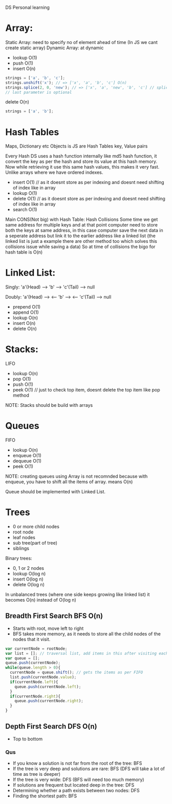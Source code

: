 DS Personal learning
# Array:

Static Array: need to specify no of element ahead of time (In JS we cant create static array)
Dynamic Array: at dynamic

* lookup O(1)
* push O(1)
* insert O(n)

```js
strings = ['a', 'b', 'c'];
strings.unshift('x'); // => ['x', 'a', 'b', 'c'] O(n)
strings.splice(2, 0, 'new'); // => ['x', 'a', 'new', 'b', 'c'] // splice 2(go to index 2), 0(delete next 0 elelemnts), then insert 'new' O(n)
// last parameter is optional
```
delete O(n)
```js
strings = ['a', 'b'];

```

# Hash Tables
Maps, Dictionary etc
Objects is JS are Hash Tables
key, Value pairs

Every Hash DS uses a hash function internally like md5 hash function, it convert the key as per the hash and store its value at this hash memory. Now while retrieving it use this same hash values, this makes it very fast. Unlike arrays where we have ordered indexes.

* insert O(1) // as it doesnt store as per indexing and doesnt need shifting of index like in array
* lookup O(1)
* delete O(1) // as it doesnt store as per indexing and doesnt need shifting of index like in array
* search O(1)

Main CONS(Not big) with Hash Table:
  Hash Collisions
    Some time we get same address for multiple keys and at that point computer need to store both the keys at same address, in this case computer save the next data in a seperate address but link it to the earlier address like a linked list (the linked list is just a example there are other method too which solves this collisions issue while saving a data)
    So at time of collisions the bigo for hash table is O(n)

# Linked List:
Singly:
'a'(Head) --> 'b' --> 'c'(Tail) --> null

Doubly:
'a'(Head) --> <-- 'b' --> <-- 'c'(Tail) --> null

* prepend O(1)
* append O(1)
* lookup O(n)
* insert O(n)
* delete O(n)

# Stacks:
LIFO

* lookup O(n)
* pop O(1)
* push O(1)
* peek O(1) // just to check top item, doesnt delete the top item like pop method

NOTE: Stacks should be build with arrays

# Queues
FIFO

* lookup O(n)
* enqueue O(1)
* dequeue O(1)
* peek O(1)

NOTE: creating queues using Array is not recomnded because with enqueue, you have to shift all the items of array. means O(n)

Queue should be implemented with Linked List.

# Trees

* 0 or more child nodes
* root node
* leaf nodes
* sub tree(part of tree)
* siblings

Binary trees:
* 0, 1 or 2 nodes
* lookup O(log n)
* insert O(log n)
* delete O(log n)

In unbalanced trees (where one side keeps growing like linked list) it becomes O(n) instead of O(log n)

## Breadth First Search BFS O(n)

* Starts with root, move left to right
* BFS takes more memory, as it needs to store all the child nodes of the nodes that it visit.

```js
var currentNode = rootNode;
var list = []; // traversal list, add items in this after visiting each node
var queue = [];
queue.push(currentNode);
while(queue.length > 0){
  currentNode = queue.shift(); // gets the items as per FIFO
  list.push(currentNode.value);
  if(currentNode.left){
    queue.push(currentNode.left);
  }
  if(currentNode.right){
    queue.push(currentNode.right);
  }
}
```

## Depth First Search DFS O(n)

* Top to bottom


### Qus
* If you know a solution is not far from the root of the tree: BFS
* If the tree is very deep and solutions are rare: BFS (DFS will take a lot of time as tree is deeper)
* If the tree is very wide: DFS (BFS will need too much memory)
* If solutions are frequent but located deep in the tree: DFS
* Determining whether a path exists between two nodes: DFS
* Finding the shortest path: BFS





